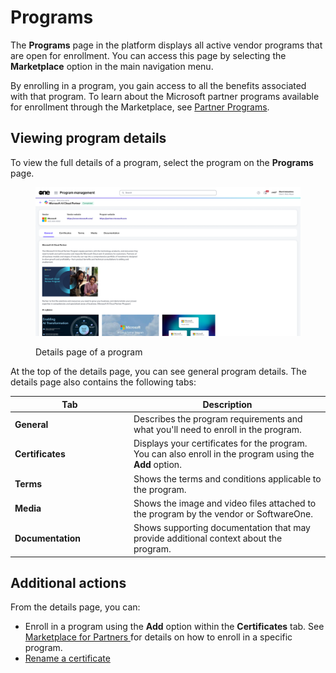 # Programs

The **Programs** page in the platform displays all active vendor programs that are open for enrollment. You can access this page by selecting the **Marketplace** option in the main navigation menu.

By enrolling in a program, you gain access to all the benefits associated with that program. To learn about the Microsoft partner programs available for enrollment through the Marketplace, see [Partner Programs](../../extensions/microsoft-cloud-solution-provider/partner-programs.md).&#x20;

## Viewing program details

To view the full details of a program, select the program on the **Programs** page.

<figure><img src="../../.gitbook/assets/programspage.png" alt=""><figcaption><p>Details page of a program</p></figcaption></figure>

At the top of the details page, you can see general program details. The details page also contains the following tabs:

<table><thead><tr><th width="176">Tab</th><th>Description</th></tr></thead><tbody><tr><td><strong>General</strong> </td><td>Describes the program requirements and what you'll need to enroll in the program.</td></tr><tr><td><strong>Certificates</strong></td><td>Displays your certificates for the program. You can also enroll in the program using the <strong>Add</strong> option. </td></tr><tr><td><strong>Terms</strong></td><td>Shows the terms and conditions applicable to the program.</td></tr><tr><td><strong>Media</strong></td><td>Shows the image and video files attached to the program by the vendor or SoftwareOne.</td></tr><tr><td><strong>Documentation</strong></td><td>Shows supporting documentation that may provide additional context about the program.</td></tr></tbody></table>

## Additional actions

From the details page, you can:

* Enroll in a program using the **Add** option within the **Certificates** tab. See [Marketplace for Partners ](../../marketplace-platform/getting-started/marketplace-for-partners/)for details on how to enroll in a specific program.
* [Rename a certificate](certificates/rename-certificate.md)&#x20;
